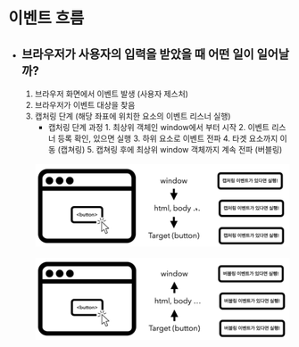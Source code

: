 # 이벤트 흐름

- ## 브라우저가 사용자의 입력을 받았을 때 어떤 일이 일어날까?
  1. 브라우저 화면에서 이벤트 발생 (사용자 제스처)
  2. 브라우저가 이벤트 대상을 찾음
  3. 캡처링 단계 (해당 좌표에 위치한 요소의 이벤트 리스너 실행)
     - 캡처링 단계 과정 1. 최상위 객체인 window에서 부터 시작 2. 이벤트 리스너 등록 확인, 있으면 실행 3. 하위 요소로 이벤트 전파 4. 타겟 요소까지 이동 (캡쳐링) 5. 캡쳐링 후에 최상위 window 객체까지 계속 전파 (버블링)<br><br>
     <div align='center'>
     <img src='./images/event(1).png'>
     </div>
     <div align='center'><br>
     <img src='./images/event(2).png'>
     </div>
